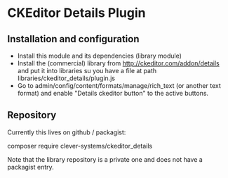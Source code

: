 CKEditor Details Plugin
=======================

Installation and configuration
------------------------------

* Install this module and its dependencies (library module)
* Install the (commercial) library from http://ckeditor.com/addon/details
  and put it into libraries su you have a file at path
  libraries/ckeditor_details/plugin.js
* Go to admin/config/content/formats/manage/rich_text (or another text format)
  and enable "Details ckeditor button" to the active buttons.

Repository
----------

Currently this lives on github / packagist: 

composer require clever-systems/ckeditor_details

Note that the library repository is a private one and does not have a packagist entry.
